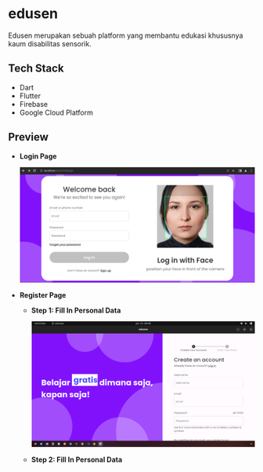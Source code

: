 # edusen

Edusen merupakan sebuah platform yang membantu edukasi khususnya kaum disabilitas sensorik.

## Tech Stack

- Dart
- Flutter
- Firebase
- Google Cloud Platform

## Preview

- **Login Page**

    ![loginpage](https://github.com/fadhluibnu/edusen/blob/main/edusen-frontend/assets/images/Screenshot%20from%202024-01-13%2004-11-26.png?raw=true)

- **Register Page**

    - **Step 1: Fill In Personal Data**

        ![step1register](https://github.com/fadhluibnu/edusen/blob/main/edusen-frontend/assets/images/Screenshot%20from%202024-01-13%2009-41-03.png?raw=true)
      
    - **Step 2: Fill In Personal Data**

        
